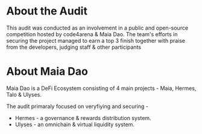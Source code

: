 # About the Audit
This audit was conducted as an involvement in a public and open-source competition hosted by code4arena & Maia Dao. 
The team's efforts in securing the project managed to earn a top 3 finish together with praise from the developers, judging staff & other participants
# About Maia Dao
Maia Dao is a DeFi Ecosystem consisting of 4 main projects - Maia, Hermes, Talo & Ulyses.
 
The audit primaraly focused on veryfiying and securing - 
* Hermes - a governance & rewards distribution system.
* Ulyses - an omnichain & virtual liquidity system.
 
